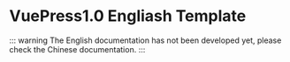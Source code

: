 # VuePress1.0 Engliash Template

::: warning
The English documentation has not been developed yet, please check the Chinese documentation.
:::


